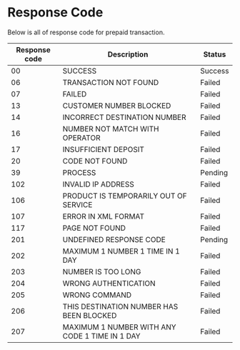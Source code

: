 # Response Code

Below is all of response code for prepaid transaction.


Response code | Description | Status
---------|----------|---------
 00 | SUCCESS | Success
 06 | TRANSACTION NOT FOUND | Failed
 07 | FAILED | Failed
 13 | CUSTOMER NUMBER BLOCKED | Failed
 14 |	INCORRECT DESTINATION NUMBER | Failed
 16 | NUMBER NOT MATCH WITH OPERATOR | Failed
 17 | INSUFFICIENT DEPOSIT | Failed
 20 | CODE NOT FOUND | Failed
 39 | PROCESS | Pending
 102 | INVALID IP ADDRESS | Failed
 106 | PRODUCT IS TEMPORARILY OUT OF SERVICE | Failed
 107 | ERROR IN XML FORMAT | Failed
 117 | PAGE NOT FOUND | Failed
 201 | UNDEFINED RESPONSE CODE | Pending
 202 | MAXIMUM 1 NUMBER 1 TIME IN 1 DAY | Failed
 203 | NUMBER IS TOO LONG | Failed
 204 | WRONG AUTHENTICATION | Failed
 205 | WRONG COMMAND | Failed
 206 | THIS DESTINATION NUMBER HAS BEEN BLOCKED | Failed
 207 | 	MAXIMUM 1 NUMBER WITH ANY CODE 1 TIME IN 1 DAY | Failed
